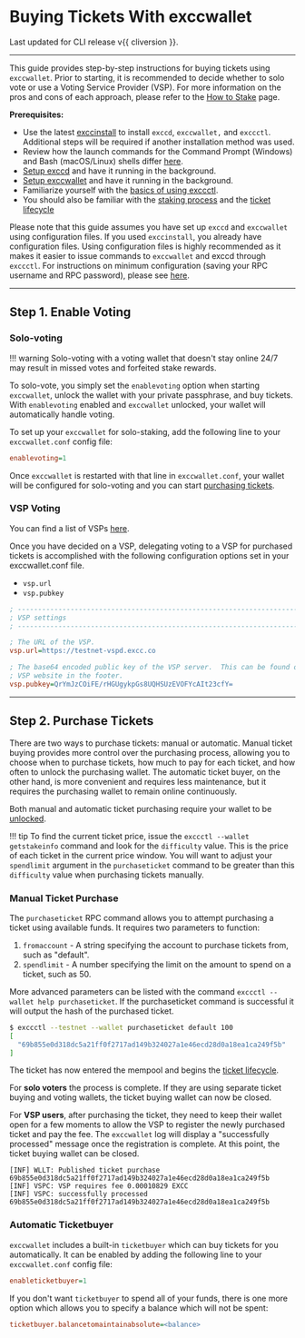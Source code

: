 # Buying Tickets With exccwallet

Last updated for CLI release v{{ cliversion }}.

---

This guide provides step-by-step instructions for buying tickets using `exccwallet`. Prior to starting, it is recommended to decide whether to solo vote or use a Voting Service Provider (VSP). For more information on the pros and cons of each approach, please refer to the [How to Stake](../../proof-of-stake/how-to-stake.md) page.

**Prerequisites:**

- Use the latest [exccinstall](cli-installation.md) to install `exccd`, `exccwallet,` and `exccctl`. Additional steps will be required if another installation method was used.
- Review how the launch commands for the Command Prompt (Windows) and Bash (macOS/Linux) shells differ [here](os-differences.md).
- [Setup exccd](exccd-setup.md) and have it running in the background.
- [Setup exccwallet](exccwallet-setup.md) and have it running in the background.
- Familiarize yourself with the [basics of using exccctl](exccctl-basics.md).
- You should also be familiar with the [staking process](../../proof-of-stake/overview.md) and the [ticket lifecycle](../../proof-of-stake/overview.md#ticket-lifecycle)

Please note that this guide assumes you have set up `exccd` and `exccwallet` using configuration files. If you used `exccinstall`, you already have configuration files. Using configuration files is highly recommended as it makes it easier to issue commands to `exccwallet` and exccd through `exccctl`. For instructions on minimum configuration (saving your RPC username and RPC password), please see [here](../../advanced/manual-cli-install.md#minimum-configuration).

---

## Step 1. Enable Voting

### Solo-voting

!!! warning
    Solo-voting with a voting wallet that doesn't stay online 24/7 may result in missed votes and forfeited stake rewards.

To solo-vote, you simply set the `enablevoting` option when starting `exccwallet`, unlock the wallet with your private passphrase, and buy tickets. With `enablevoting` enabled and `exccwallet` unlocked, your wallet will automatically handle voting.

To set up your `exccwallet` for solo-staking, add the following line to your `exccwallet.conf` config file:

```ini
enablevoting=1
```

Once `exccwallet` is restarted with that line in `exccwallet.conf`, your wallet will be configured for solo-voting and you can start [purchasing tickets](#step-2-purchase-tickets).

### VSP Voting

 You can find a list of VSPs [here](../../proof-of-stake/how-to-stake.md#pos-using-a-voting-service-provider-vsp).

 Once you have decided on a VSP, delegating voting to a VSP for purchased tickets is accomplished with the following configuration options set in your exccwallet.conf file.

- `vsp.url`
- `vsp.pubkey`

```ini
; ------------------------------------------------------------------------------
; VSP settings
; ------------------------------------------------------------------------------

; The URL of the VSP.
vsp.url=https://testnet-vspd.excc.co

; The base64 encoded public key of the VSP server.  This can be found on the
; VSP website in the footer.
vsp.pubkey=QrYmJzCOiFE/rHGUgykpGs8UQHSUzEVOFYcAIt23cfY=
```

---

## Step 2. Purchase Tickets

There are two ways to purchase tickets: manual or automatic. Manual ticket buying provides more control over the purchasing process, allowing you to choose when to purchase tickets, how much to pay for each ticket, and how often to unlock the purchasing wallet. The automatic ticket buyer, on the other hand, is more convenient and requires less maintenance, but it requires the purchasing wallet to remain online continuously.

Both manual and automatic ticket purchasing require your wallet to be
[unlocked](exccctl-basics.md#unlocking-your-wallet).

!!! tip
    To find the current ticket price, issue the `exccctl --wallet getstakeinfo`
    command and look for the `difficulty` value.
    This is the price of each ticket in the current price window.
    You will want to adjust your `spendlimit` argument in the `purchaseticket`
    command to be greater than this `difficulty` value when purchasing tickets
    manually.

### Manual Ticket Purchase

The `purchaseticket` RPC command allows you to attempt purchasing a ticket using available funds. It requires two parameters to function:

1. `fromaccount` -  A string specifying the account to purchase tickets from, such as "default".
1. `spendlimit`  -  A number specifying the limit on the amount to spend on a ticket, such as 50.

More advanced parameters can be listed with the command `exccctl --wallet help purchaseticket`.
If the purchaseticket command is successful it will output the hash of the
purchased ticket.

```sh
$ exccctl --testnet --wallet purchaseticket default 100
[
  "69b855e0d318dc5a21ff0f2717ad149b324027a1e46ecd28d0a18ea1ca249f5b"
]
```

The ticket has now entered the mempool and begins the
[ticket lifecycle](../../proof-of-stake/overview.md#ticket-lifecycle).

For **solo voters** the process is complete. If they are using separate ticket
buying and voting wallets, the ticket buying wallet can now be closed.

For **VSP users**, after purchasing the ticket, they need to keep their wallet open for a few moments to allow the VSP to register the newly purchased ticket and pay the fee. The `exccwallet` log will display a "successfully processed" message once the registration is complete. At this point, the ticket buying wallet can be closed.

```no-highlight
[INF] WLLT: Published ticket purchase 69b855e0d318dc5a21ff0f2717ad149b324027a1e46ecd28d0a18ea1ca249f5b
[INF] VSPC: VSP requires fee 0.00010829 EXCC
[INF] VSPC: successfully processed 69b855e0d318dc5a21ff0f2717ad149b324027a1e46ecd28d0a18ea1ca249f5b
```

### Automatic Ticketbuyer

`exccwallet` includes a built-in `ticketbuyer` which can buy tickets for you automatically.
It can be enabled by adding the following line to your `exccwallet.conf` config file:

```ini
enableticketbuyer=1
```

If you don't want `ticketbuyer` to spend all of your funds, there is one more option which allows you to specify a balance which will not be spent:

```ini
ticketbuyer.balancetomaintainabsolute=<balance>
```
